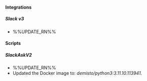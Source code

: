 
#### Integrations

##### Slack v3

- %%UPDATE_RN%%

#### Scripts

##### SlackAskV2

- %%UPDATE_RN%%
- Updated the Docker image to: *demisto/python3:3.11.10.113941*.
